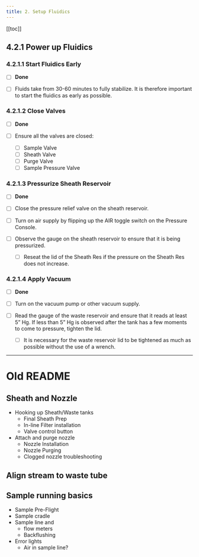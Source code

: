 ```yaml
---
title: 2. Setup Fluidics
---
```





<!-- Reference Links -->
<!-- Usage -->
<!-- [img-label]: ./assets/filename.png -->
<!-- ![Caption Text][img-label] -->
<!-- Assets -->

<!-- URLs -->

<!-- End Ref Links -->



[[toc]]


## 4.2.1 Power up Fluidics

### 4.2.1.1 Start Fluidics Early
- [ ] **Done**

- [ ] Fluids take from 30-60 minutes to fully stabilize. It is therefore important to start the fluidics as early as possible.

### 4.2.1.2 Close Valves
- [ ] **Done**

- [ ] Ensure all the valves are closed:
    - [ ]  Sample Valve
    - [ ]  Sheath Valve
    - [ ]  Purge Valve
    - [ ]  Sample Pressure Valve

### 4.2.1.3 Pressurize Sheath Reservoir
- [ ] **Done**

- [ ]  Close the pressure relief valve on the sheath reservoir.
- [ ]  Turn on air supply by flipping up the AIR toggle switch on the Pressure Console.
- [ ]  Observe the gauge on the sheath reservoir to ensure that it is being pressurized.
    - [ ]  Reseat the lid of the Sheath Res if the pressure on the Sheath Res does not increase.

### 4.2.1.4 Apply Vacuum
- [ ] **Done**

- [ ] Turn on the vacuum pump or other vacuum supply.
- [ ] Read the gauge of the waste reservoir and ensure that it reads at least 5” Hg. If less than 5” Hg is observed after the tank has a few moments to come to pressure, tighten the lid.
    - [ ]  It is necessary for the waste reservoir lid to be tightened as much as possible without the use of a wrench.



---

# Old README

## Sheath and Nozzle

-   Hooking up Sheath/Waste tanks
    -   Final Sheath Prep
    -   In-line Filter installation
    -   Valve control button 
-   Attach and purge nozzle
    -   Nozzle Installation
    -   Nozzle Purging
    -   Clogged nozzle troubleshooting

## Align stream to waste tube


## Sample running basics

-   Sample Pre-Flight
-   Sample cradle
-   Sample line and 
    -   flow meters
    -   Backflushing
-   Error lights
    -   Air in sample line?






